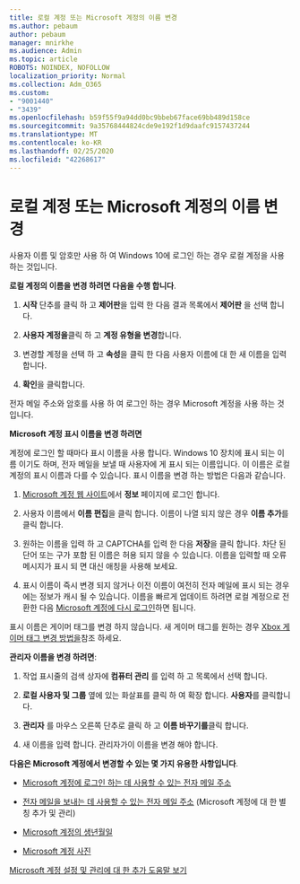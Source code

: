 ```yaml
---
title: 로컬 계정 또는 Microsoft 계정의 이름 변경
ms.author: pebaum
author: pebaum
manager: mnirkhe
ms.audience: Admin
ms.topic: article
ROBOTS: NOINDEX, NOFOLLOW
localization_priority: Normal
ms.collection: Adm_O365
ms.custom:
- "9001440"
- "3439"
ms.openlocfilehash: b59f55f9a94dd0bc9bbeb67face69bb489d158ce
ms.sourcegitcommit: 9a35768444824cde9e192f1d9daafc9157437244
ms.translationtype: MT
ms.contentlocale: ko-KR
ms.lasthandoff: 02/25/2020
ms.locfileid: "42268617"
---
```

# <a name="change-the-name-of-a-local-account-or-a-microsoft-account"></a>로컬 계정 또는 Microsoft 계정의 이름 변경

사용자 이름 및 암호만 사용 하 여 Windows 10에 로그인 하는 경우 로컬 계정을 사용 하는 것입니다. 

**로컬 계정의 이름을 변경 하려면 다음을 수행 합니다**.

1. **시작** 단추를 클릭 하 고 **제어판**을 입력 한 다음 결과 목록에서 **제어판** 을 선택 합니다.

2. **사용자 계정을**클릭 하 고 **계정 유형을 변경**합니다.

3. 변경할 계정을 선택 하 고 **속성**을 클릭 한 다음 사용자 이름에 대 한 새 이름을 입력 합니다.

4. **확인**을 클릭합니다.

전자 메일 주소와 암호를 사용 하 여 로그인 하는 경우 Microsoft 계정을 사용 하는 것입니다.

**Microsoft 계정 표시 이름을 변경 하려면**

계정에 로그인 할 때마다 표시 이름을 사용 합니다. Windows 10 장치에 표시 되는 이름 이기도 하며, 전자 메일을 보낼 때 사용자에 게 표시 되는 이름입니다. 이 이름은 로컬 계정의 표시 이름과 다를 수 있습니다. 표시 이름을 변경 하는 방법은 다음과 같습니다.

1. [Microsoft 계정 웹 사이트](https://account.microsoft.com/)에서 **정보** 페이지에 로그인 합니다.

2. 사용자 이름에서 **이름 편집**을 클릭 합니다. 이름이 나열 되지 않은 경우 **이름 추가**를 클릭 합니다. 

3. 원하는 이름을 입력 하 고 CAPTCHA를 입력 한 다음 **저장**을 클릭 합니다. 차단 된 단어 또는 구가 포함 된 이름은 허용 되지 않을 수 있습니다. 이름을 입력할 때 오류 메시지가 표시 되 면 대신 애칭을 사용해 보세요.

4. 표시 이름이 즉시 변경 되지 않거나 이전 이름이 여전히 전자 메일에 표시 되는 경우에는 정보가 캐시 될 수 있습니다. 이름을 빠르게 업데이트 하려면 로컬 계정으로 전환한 다음 [Microsoft 계정에 다시 로그인](https://account.microsoft.com/)하면 됩니다.

표시 이름은 게이머 태그를 변경 하지 않습니다. 새 게이머 태그를 원하는 경우 [Xbox 게이머 태그 변경 방법을](https://support.xbox.com/id-ID/account-management/change-xbox-live-gamertag)참조 하세요.

**관리자 이름을 변경 하려면**:

1. 작업 표시줄의 검색 상자에 **컴퓨터 관리** 를 입력 하 고 목록에서 선택 합니다.

2. **로컬 사용자 및 그룹** 옆에 있는 화살표를 클릭 하 여 확장 합니다. **사용자**를 클릭합니다.

3. **관리자** 를 마우스 오른쪽 단추로 클릭 하 고 **이름 바꾸기를**클릭 합니다.

4. 새 이름을 입력 합니다. 관리자가이 이름을 변경 해야 합니다.

**다음은 Microsoft 계정에서 변경할 수 있는 몇 가지 유용한 사항입니다**.

- [Microsoft 계정에 로그인 하는 데 사용할 수 있는 전자 메일 주소](https://support.microsoft.com/help/4026162)

- [전자 메일을 보내는 데 사용할 수 있는 전자 메일 주소](https://support.microsoft.com/help/12407) (Microsoft 계정에 대 한 별칭 추가 및 관리)

- [Microsoft 계정의 생년월일](https://support.microsoft.com/help/12411)

- [Microsoft 계정 사진](https://support.microsoft.com/help/4026790)

[Microsoft 계정 설정 및 관리에 대 한 추가 도움말 보기](https://support.microsoft.com/hub/4294457/microsoft-account-help#manage-account)